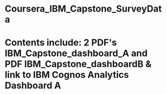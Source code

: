 # Coursera_IBM_Capstone_SurveyData

# Contents include:  2 PDF's IBM_Capstone_dashboard_A and PDF IBM_Capstone_dashboardB & link to IBM Cognos Analytics Dashboard A
